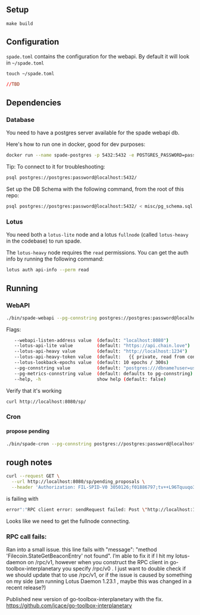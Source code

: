 ## Setup
`make build` 


## Configuration
`spade.toml` contains the configuration for the webapi.
By default it will look in `~/spade.toml`


`touch ~/spade.toml`

```toml
//TBD
```

## Dependencies

### Database
You need to have a postgres server available for the spade webapi db. 

Here's how to run one in docker, good for dev purposes:
```bash
docker run --name spade-postgres -p 5432:5432 -e POSTGRES_PASSWORD=password -d postgres:14.7
```

Tip: To connect to it for troubleshooting:
```bash
psql postgres://postgres:password@localhost:5432/
```

Set up the DB Schema with the following command, from the root of this repo:
```bash
psql postgres://postgres:password@localhost:5432/ < misc/pg_schema.sql 
``` 

### Lotus
You need both a `lotus-lite` node and a lotus `fullnode` (called `lotus-heavy` in the codebase) to run spade.

The `lotus-heavy` node requires the `read` permissions. You can get the auth info by running the following command:

```bash
lotus auth api-info --perm read
```

## Running

### WebAPI

```bash
./bin/spade-webapi --pg-connstring postgres://postgres:password@localhost:5432/ --lotus-api-heavy http://V32-VAN1-MN-01:10000 --lotus-api-heavy-token eyJhbGciOiJIUzI1NiIsInR5cCI6IkpXVCJ9.eyJBbGxvdyI6WyJyZWFkIiwid3JpdGUiXX0.xlBaVUQmLo3F36pXbnAJCwqvqBAU3lesdS3YMp632z4
```

Flags:

```bash
   --webapi-listen-address value  (default: "localhost:8080")
   --lotus-api-lite value         (default: "https://api.chain.love")
   --lotus-api-heavy value        (default: "http://localhost:1234")
   --lotus-api-heavy-token value  (default:   {{ private, read from config file }}  )
   --lotus-lookback-epochs value  (default: 10 epochs / 300s)
   --pg-connstring value          (default: "postgres:///dbname?user=username&password=&host=/var/run/postgresql")
   --pg-metrics-connstring value  (default: defaults to pg-connstring)
   --help, -h                     show help (default: false)
```


Verify that it's working 

```bash
curl http://localhost:8080/sp/
```

### Cron
#### propose pending
```bash
./bin/spade-cron --pg-connstring postgres://postgres:password@localhost:5432/ propose-pending 
```


## rough notes

```bash
curl --request GET \
  --url http://localhost:8080/sp/pending_proposals \
  --header 'Authorization: FIL-SPID-V0 3050126;f01886797;tv++L96Tquuqo3n+DjBpBs/s+1lrljVKefHDQADOtq+SOR5rqpby5HBcSFb2mHKeC2+Jlxa0lma1Hvl4DQ78BMjYH3TaE7CuB8amhwIpb1yNFHDQLS2CEvuyPZgWiT0y'
```

is failing with 

```bash
error":"RPC client error: sendRequest failed: Post \"http://localhost:1234/rpc/v0\": dial tcp [::1]:1234: connect: connection refused","status":500,"took":"22.666542ms","sp":"","bytes_in":0,"bytes_out":36,"op":"GET localhost:8080/sp/pending_proposals","remote_ip":"127.0.0.1","user_agent":"insomnia/2023.4.0"}
```

Looks like we need to get the fullnode connecting.

### RPC call fails:
Ran into a small issue. this line fails with "message": "method 'Filecoin.StateGetBeaconEntry' not found".
I’m able to fix it if I hit my lotus-daemon on /rpc/v1,  however when you construct the RPC client in go-toolbox-interplanetary you specify /rpc/v0 . I just want to double check if we should update that to use /rpc/v1, or if the issue is caused by something on my side (am running Lotus Daemon 1.23.1 , maybe  this was changed in a recent release?)

Published new version of go-toolbox-interplanetary with the fix.
https://github.com/jcace/go-toolbox-interplanetary